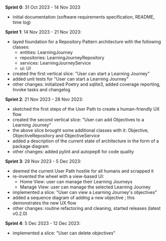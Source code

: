 **Sprint 0**: 31 Oct 2023 - 14 Nov 2023
- initial documentation (software requirements specification, README, time log)

**Sprint 1**: 14 Nov 2023 - 21 Nov 2023:
- layed foundation for a Repository Pattern architecture with the following classes:
    - entities: LearningJourney
    - repositories: LearningJourneyRepository
    - services: LearningJourneyService
    - ui: UI
- created the first vertical slice: "User can start a Learning Journey"
- added unit tests for "User can start a Learning Journey"
- other changes: initialized Poetry and sqlite3, added coverage reporting, Invoke tasks and changelog

**Sprint 2**: 21 Nov 2023 - 28 Nov 2023:
- sketched the first steps of the User Path to create a human-friendly UX flow
- created the second vertical slice: "User can add Objectives to a Learning Journey"
- the above slice brought some additional classes with it: Objective, ObjectiveRepository and ObjectiveService
- added a description of the current state of architecture in the form of a package diagram
- other changes: added pylint and autopep8 for code quality

**Sprint 3**: 28 Nov 2023 - 5 Dec 2023:
- deemed the current User Path hostile for all humans and scrapped it
- re-invented the wheel with a view-based UI:
    - Home View: user can manage their Learning Journeys
    - Manage View: user can manage the selected Learning Journey
- implemented a slice: "User can view a Learning Journey's objectives"
- added a sequence diagram of adding a new objective ; this demonstrates the new UX flow
- other changes: routine refactoring and cleaning, started releases (latest v0.2.0)

**Sprint 4**: 5 Dec 2023 - 12 Dec 2023:
- implemented a slice: "User can delete objectives"